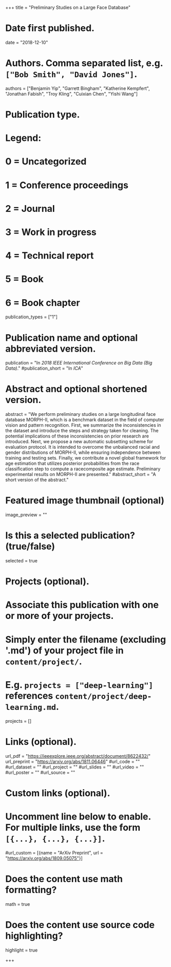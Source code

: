 +++
title = "Preliminary Studies on a Large Face Database"

# Date first published.
date = "2018-12-10"

# Authors. Comma separated list, e.g. `["Bob Smith", "David Jones"]`.

authors = ["Benjamin Yip", "Garrett Bingham", "Katherine Kempfert", "Jonathan Fabish", "Troy Kling", "Cuixian Chen", "Yishi Wang"]

# Publication type.
# Legend:
# 0 = Uncategorized
# 1 = Conference proceedings
# 2 = Journal
# 3 = Work in progress
# 4 = Technical report
# 5 = Book
# 6 = Book chapter
publication_types = ["1"]

# Publication name and optional abbreviated version.
publication = "In *2018 IEEE International Conference on Big Data (Big Data)*."
#publication_short = "In *ICA*"

# Abstract and optional shortened version.
abstract = "We perform preliminary studies on a large longitudinal face database MORPH-II, which is a benchmark dataset in the field of computer vision and pattern recognition. First, we summarize the inconsistencies in the dataset and introduce the steps and strategy taken for cleaning. The potential implications of these inconsistencies on prior research are introduced. Next, we propose a new automatic subsetting scheme for evaluation protocol. It is intended to overcome the unbalanced racial and gender distributions of MORPH-II, while ensuring independence between training and testing sets. Finally, we contribute a novel global framework for age estimation that utilizes posterior probabilities from the race classification step to compute a racecomposite age estimate. Preliminary experimental results on MORPH-II are presented."
#abstract_short = "A short version of the abstract."

# Featured image thumbnail (optional)
image_preview = ""

# Is this a selected publication? (true/false)
selected = true

# Projects (optional).
#   Associate this publication with one or more of your projects.
#   Simply enter the filename (excluding '.md') of your project file in `content/project/`.
#   E.g. `projects = ["deep-learning"]` references `content/project/deep-learning.md`.
projects = []

# Links (optional).
url_pdf = "https://ieeexplore.ieee.org/abstract/document/8622432/"
url_preprint = "https://arxiv.org/abs/1811.06446"
#url_code = ""
#url_dataset = ""
#url_project = ""
#url_slides = ""
#url_video = ""
#url_poster = ""
#url_source = ""

# Custom links (optional).
#   Uncomment line below to enable. For multiple links, use the form `[{...}, {...}, {...}]`.
#url_custom = [{name = "ArXiv Preprint", url = "https://arxiv.org/abs/1809.05075"}]

# Does the content use math formatting?
math = true

# Does the content use source code highlighting?
highlight = true


+++